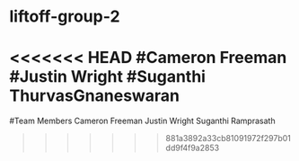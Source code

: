 # liftoff-group-2
<<<<<<< HEAD
#Cameron Freeman
#Justin Wright
#Suganthi ThurvasGnaneswaran
=======

#Team Members
Cameron Freeman
Justin Wright
Suganthi Ramprasath
>>>>>>> 881a3892a33cb81091972f297b01dd9f4f9a2853
